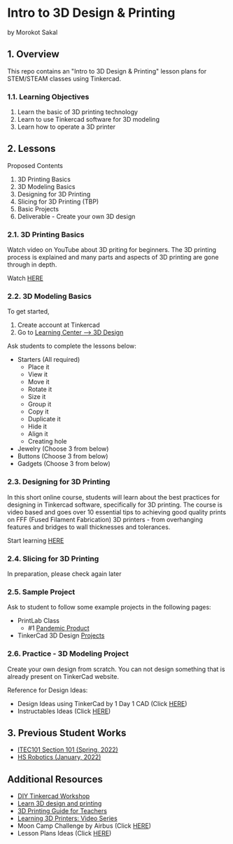 # Intro to 3D Design & Printing
by Morokot Sakal

## 1. Overview
This repo contains an "Intro to 3D Design & Printing" lesson plans for STEM/STEAM classes using Tinkercad.

### 1.1. Learning Objectives
1. Learn the basic of 3D printing technology
2. Learn to use Tinkercad software for 3D modeling
3. Learn how to operate a 3D printer

## 2. Lessons
Proposed Contents
1. 3D Printing Basics
2. 3D Modeling Basics
3. Designing for 3D Printing 
4. Slicing for 3D Printing (TBP)
5. Basic Projects 
6. Deliverable - Create your own 3D design

### 2.1. 3D Printing Basics
Watch video on YouTube about 3D priting for beginners. The 3D printing process is explained and many parts and aspects of 3D printing are gone through in depth. 

Watch [HERE](https://www.youtube.com/watch?v=GJ98Lydc54k)

### 2.2. 3D Modeling Basics
To get started, 
1. Create account at Tinkercad
2. Go to [Learning Center --> 3D Design](https://www.tinkercad.com/learn/designs)

Ask students to complete the lessons below:
- Starters (All required)
  - Place it
  - View it
  - Move it
  - Rotate it
  - Size it
  - Group it
  - Copy it
  - Duplicate it
  - Hide it
  - Align it
  - Creating hole
- Jewelry (Choose 3 from below)
- Buttons (Choose 3 from below)
- Gadgets (Choose 3 from below)

### 2.3. Designing for 3D Printing 
In this short online course, students will learn about the best practices for designing in Tinkercad software, specifically for 3D printing. The course is video based and goes over 10 essential tips to achieving good quality prints on FFF (Fused Filament Fabrication) 3D printers - from overhanging features and bridges to wall thicknesses and tolerances.

Start learning [HERE](https://learn.weareprintlab.com/resource/designing-for-3d-printing/)

### 2.4. Slicing for 3D Printing
In preparation, please check again later

### 2.5. Sample Project 
Ask to student to follow some example projects in the following pages:
- PrintLab Class
  - #1 [Pandemic Product](https://learn.weareprintlab.com/resource/pandemic-products/)
- TinkerCad 3D Design [Projects](https://www.tinkercad.com/projects?product=design)

### 2.6. Practice - 3D Modeling Project
Create your own design from scratch.  You can not design something that is already present on TinkerCad website. 

Reference for Design Ideas:
- Design Ideas using TinkerCad by 1 Day 1 CAD (Click [HERE](https://www.youtube.com/c/1DAY1CAD/videos))
- Instructables Ideas (Click [HERE](https://www.instructables.com/howto/tinkercad/))

## 3. Previous Student Works
- [ITEC101 Section 101 (Spring, 2022)](./202204-ITECS101/README.md)
- [HS Robotics (January, 2022)](./202201-HSRobotics/README.md)

## Additional Resources
- [DIY Tinkercad Workshop](https://drive.google.com/drive/u/0/folders/1U6Xe_eIO7dcKPv1zdckfAvzl836fKFEZ)
- [Learn 3D design and printing](http://www.olimpicolearning.org/curriculum-3d.html)
- [3D Printing Guide for Teachers](https://classroom.weareprintlab.com/courses/enrolled/280609)
- [Learning 3D Printers: Video Series](https://1stmakerspace.com/3d-printer-resources)
- Moon Camp Challenge by Airbus (Click [HERE](https://www.instructables.com/member/Airbus%20Foundation/instructables/))
- Lesson Plans Ideas (Click [HERE](https://weareprintlab.com/blog/3d-printing-lesson-plans-for-stem-classes))
